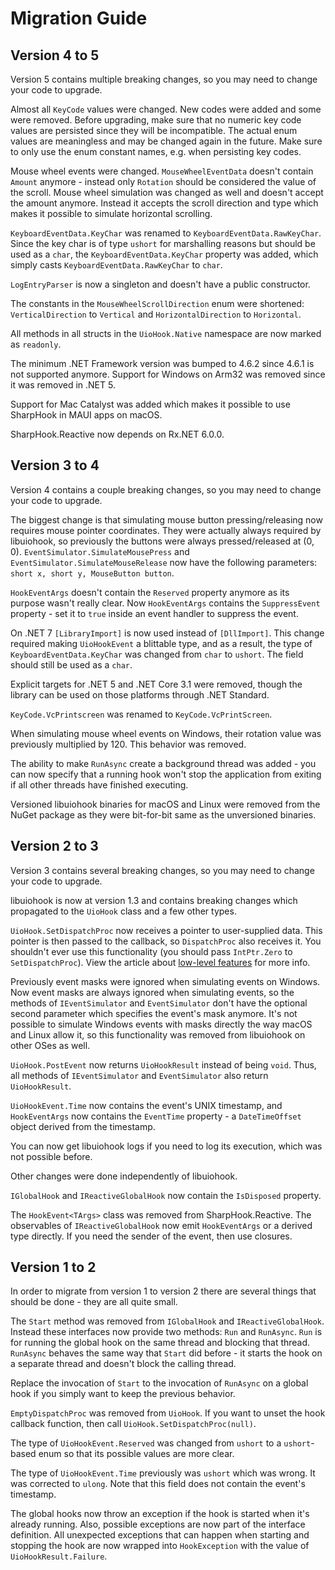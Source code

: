 # Migration Guide

## Version 4 to 5

Version 5 contains multiple breaking changes, so you may need to change your code to upgrade.

Almost all `KeyCode` values were changed. New codes were added and some were removed. Before upgrading, make sure that
no numeric key code values are persisted since they will be incompatible. The actual enum values are meaningless and
may be changed again in the future. Make sure to only use the enum constant names, e.g. when persisting key codes.

Mouse wheel events were changed. `MouseWheelEventData` doesn't contain `Amount` anymore - instead only `Rotation` should
be considered the value of the scroll. Mouse wheel simulation was changed as well and doesn't accept the amount anymore.
Instead it accepts the scroll direction and type which makes it possible to simulate horizontal scrolling.

`KeyboardEventData.KeyChar` was renamed to `KeyboardEventData.RawKeyChar`. Since the key char is of type `ushort` for
marshalling reasons but should be used as a `char`, the `KeyboardEventData.KeyChar` property was added, which simply
casts `KeyboardEventData.RawKeyChar` to `char`.

`LogEntryParser` is now a singleton and doesn't have a public constructor.

The constants in the `MouseWheelScrollDirection` enum were shortened: `VerticalDirection` to `Vertical` and
`HorizontalDirection` to `Horizontal`.

All methods in all structs in the `UioHook.Native` namespace are now marked as `readonly`.

The minimum .NET Framework version was bumped to 4.6.2 since 4.6.1 is not supported anymore. Support for Windows on
Arm32 was removed since it was removed in .NET 5.

Support for Mac Catalyst was added which makes it possible to use SharpHook in MAUI apps on macOS.

SharpHook.Reactive now depends on Rx.NET 6.0.0.

## Version 3 to 4

Version 4 contains a couple breaking changes, so you may need to change your code to upgrade.

The biggest change is that simulating mouse button pressing/releasing now requires mouse pointer coordinates. They were
actually always required by libuiohook, so previously the buttons were always pressed/released at (0, 0).
`EventSimulator.SimulateMousePress` and `EventSimulator.SimulateMouseRelease` now have the following parameters:
`short x, short y, MouseButton button`.

`HookEventArgs` doesn't contain the `Reserved` property anymore as its purpose wasn't really clear. Now `HookEventArgs`
contains the `SuppressEvent` property - set it to `true` inside an event handler to suppress the event.

On .NET 7 `[LibraryImport]` is now used instead of `[DllImport]`. This change required making `UioHookEvent` a blittable
type, and as a result, the type of `KeyboardEventData.KeyChar` was changed from `char` to `ushort`. The field should
still be used as a `char`.

Explicit targets for .NET 5 and .NET Core 3.1 were removed, though the library can be used on those platforms through
.NET Standard.

`KeyCode.VcPrintscreen` was renamed to `KeyCode.VcPrintScreen`.

When simulating mouse wheel events on Windows, their rotation value was previously multiplied by 120. This behavior was
removed.

The ability to make `RunAsync` create a background thread was added - you can now specify that a running hook won't stop
the application from exiting if all other threads have finished executing.

Versioned libuiohook binaries for macOS and Linux were removed from the NuGet package as they were bit-for-bit same as
the unversioned binaries.

## Version 2 to 3

Version 3 contains several breaking changes, so you may need to change your code to upgrade.

libuiohook is now at version 1.3 and contains breaking changes which propagated to the `UioHook` class and a few other
types.

`UioHook.SetDispatchProc` now receives a pointer to user-supplied data. This pointer is then passed to the callback, so
`DispatchProc` also receives it. You shouldn't ever use this functionality (you should pass `IntPtr.Zero` to
`SetDispatchProc`). View the article about [low-level features](native.md) for more info.

Previously event masks were ignored when simulating events on Windows. Now event masks are always ignored when
simulating events, so the methods of `IEventSimulator` and `EventSimulator` don't have the optional second parameter
which specifies the event's mask anymore. It's not possible to simulate Windows events with masks directly the way macOS
and Linux allow it, so this functionality was removed from libuiohook on other OSes as well.

`UioHook.PostEvent` now returns `UioHookResult` instead of being `void`. Thus, all methods of `IEventSimulator` and
`EventSimulator` also return `UioHookResult`.

`UioHookEvent.Time` now contains the event's UNIX timestamp, and `HookEventArgs` now contains the `EventTime`
property - a `DateTimeOffset` object derived from the timestamp.

You can now get libuiohook logs if you need to log its execution, which was not possible before.

Other changes were done independently of libuiohook.

`IGlobalHook` and `IReactiveGlobalHook` now contain the `IsDisposed` property.

The `HookEvent<TArgs>` class was removed from SharpHook.Reactive. The observables of `IReactiveGlobalHook` now emit
`HookEventArgs` or a derived type directly. If you need the sender of the event, then use closures.

## Version 1 to 2

In order to migrate from version 1 to version 2 there are several things that should be done - they are all quite small.

The `Start` method was removed from `IGlobalHook` and `IReactiveGlobalHook`. Instead these interfaces now provide two
methods: `Run` and `RunAsync`. `Run` is for running the global hook on the same thread and blocking that thread.
`RunAsync` behaves the same way that `Start` did before - it starts the hook on a separate thread and doesn't block
the calling thread.

Replace the invocation of `Start` to the invocation of `RunAsync` on a global hook if you simply want to keep the
previous behavior.

`EmptyDispatchProc` was removed from `UioHook`. If you want to unset the hook callback function, then call
`UioHook.SetDispatchProc(null)`.

The type of `UioHookEvent.Reserved` was changed from `ushort` to a `ushort`-based enum so that its possible values are
more clear.

The type of `UioHookEvent.Time` previously was `ushort` which was wrong. It was corrected to `ulong`. Note that this
field does not contain the event's timestamp.

The global hooks now throw an exception if the hook is started when it's already running. Also, possible exceptions are
now part of the interface definition. All unexpected exceptions that can happen when starting and stopping the hook are
now wrapped into `HookException` with the value of `UioHookResult.Failure`.
